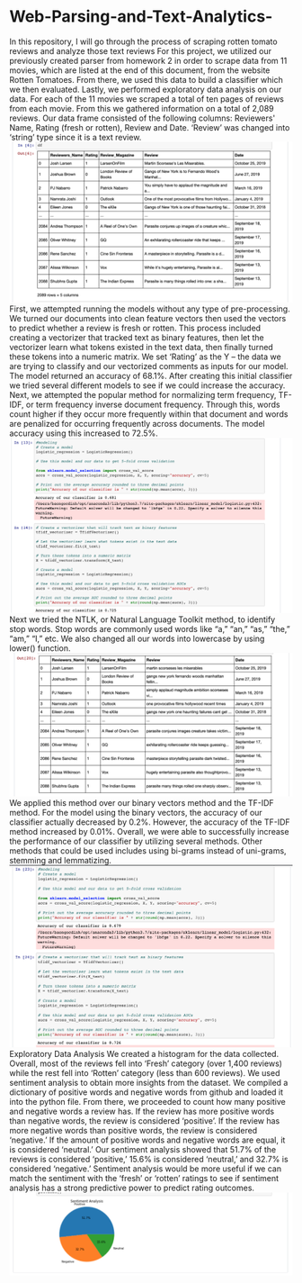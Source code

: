 # Web-Parsing-and-Text-Analytics-
In this repository, I will go through the process of scraping rotten tomato reviews and analyze those text reviews
For this project, we utilized our previously created parser from homework 2 in order to scrape data from 11 movies, which are listed at the end of this document, from the website Rotten Tomatoes. From there, we used this data to build a classifier which we then evaluated. Lastly, we performed exploratory data analysis on our data.
For each of the 11 movies we scraped a total of ten pages of reviews from each movie. From this we gathered information on a total of 2,089 reviews. Our data frame consisted of the following columns: Reviewers' Name, Rating (fresh or rotten), Review and Date. ‘Review’ was changed into ‘string’ type since it is a text review. 
![Dataframe](https://github.com/ngocdinh1410/Web-Parsing-and-Text-Analytics-/blob/master/Df%20before%20processing.png)
First, we attempted running the models without any type of pre-processing. We turned our documents into clean feature vectors then used the vectors to predict whether a review is fresh or rotten. This process included creating a vectorizer that tracked text as binary features, then let the vectorizer learn what tokens existed in the text data, then finally turned these tokens into a numeric matrix. We set ‘Rating’ as the Y – the data we are trying to classify and our vectorized comments as inputs for our model. The model returned an accuracy of 68.1%.
After creating this initial classifier we tried several different models to see if we could increase the accuracy. Next, we attempted the popular method for normalizing term frequency, TF-IDF, or term frequency inverse document frequency. Through this, words count higher if they occur more frequently within that document and words are penalized for occurring frequently across documents. The model accuracy using this increased to 72.5%.
![Performance before any processing](https://github.com/ngocdinh1410/Web-Parsing-and-Text-Analytics-/blob/master/Classifier%20Performance%20before%20feature%20engineering.png)
Next we tried the NTLK, or Natural Language Toolkit method, to identify stop words. Stop words are commonly used words like “a,” “an,” “as,” “the,” “am,” “I,” etc. We also changed all our words into lowercase by using lower() function. 
![Dataframe after removing stopwords](https://github.com/ngocdinh1410/Web-Parsing-and-Text-Analytics-/blob/master/Df%20after%20removing%20stopwords.png)
We applied this method over our binary vectors method and the TF-IDF method. For the model using the binary vectors, the accuracy of our classifier actually decreased by 0.2%. However, the accuracy of the TF-IDF method increased by 0.01%. 
Overall, we were able to successfully increase the performance of our classifier by utilizing several methods. Other methods that could be used includes using bi-grams instead of uni-grams, stemming and lemmatizing.
![Performance after removing stopwords, lowercased](https://github.com/ngocdinh1410/Web-Parsing-and-Text-Analytics-/blob/master/Screen%20Shot%202019-12-18%20at%209.24.13%20PM.png)
Exploratory Data Analysis
	We created a histogram for the data collected. Overall, most of the reviews fell into ‘Fresh’ category (over 1,400 reviews) while the rest fell into ‘Rotten’ category (less than 600 reviews). 
We used sentiment analysis to obtain more insights from the dataset. We compiled a dictionary of positive words and negative words from github and loaded it into the python file. From there, we proceeded to count how many positive and negative words a review has. If the review has more positive words than negative words, the review is considered ‘positive’. If the review has more negative words than positive words, the review is considered ‘negative.’ If the amount of positive words and negative words are equal, it is considered ‘neutral.’ Our sentiment analysis showed that 51.7% of the reviews is considered ‘positive,’ 15.6% is considered ‘neutral,’ and 32.7% is considered ‘negative.’ Sentiment analysis would be more useful if we can match the sentiment with the ‘fresh’ or ‘rotten’ ratings to see if sentiment analysis has a strong predictive power to predict rating outcomes. 
![Sentiment Pie Chart](https://github.com/ngocdinh1410/Web-Parsing-and-Text-Analytics-/blob/master/Sentiment%20Analysis%20Pie%20Chart.png)
